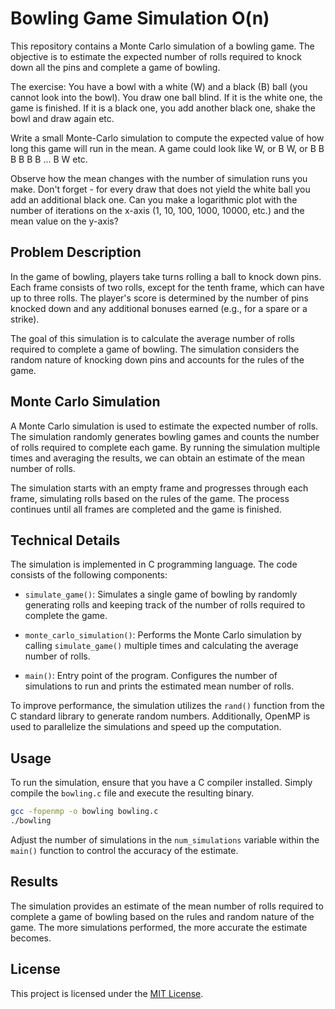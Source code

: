 
# Bowling Game Simulation O(n)

This repository contains a Monte Carlo simulation of a bowling game. The objective is to estimate the expected number of rolls required to knock down all the pins and complete a game of bowling.

The exercise: You have a bowl with a white (W) and a black (B) ball (you cannot look into the bowl). You draw one ball blind. If it is the white one, the game is finished. If it is a black one, you add another black one, shake the bowl and draw again etc.

Write a small Monte-Carlo simulation to compute the expected value of how long this game will run in the mean. A game could look like W, or B W, or B B B B B B ... B W etc. 

Observe how the mean changes with the number of simulation runs you make. Don't forget - for every draw that does not yield the white ball you add an additional black one.
Can you make a logarithmic plot with the number of iterations on the x-axis (1, 10, 100, 1000, 10000, etc.) and the mean value on the y-axis?

## Problem Description

In the game of bowling, players take turns rolling a ball to knock down pins. Each frame consists of two rolls, except for the tenth frame, which can have up to three rolls. The player's score is determined by the number of pins knocked down and any additional bonuses earned (e.g., for a spare or a strike).

The goal of this simulation is to calculate the average number of rolls required to complete a game of bowling. The simulation considers the random nature of knocking down pins and accounts for the rules of the game.

## Monte Carlo Simulation

A Monte Carlo simulation is used to estimate the expected number of rolls. The simulation randomly generates bowling games and counts the number of rolls required to complete each game. By running the simulation multiple times and averaging the results, we can obtain an estimate of the mean number of rolls.

The simulation starts with an empty frame and progresses through each frame, simulating rolls based on the rules of the game. The process continues until all frames are completed and the game is finished.

## Technical Details

The simulation is implemented in C programming language. The code consists of the following components:

- `simulate_game()`: Simulates a single game of bowling by randomly generating rolls and keeping track of the number of rolls required to complete the game.

- `monte_carlo_simulation()`: Performs the Monte Carlo simulation by calling `simulate_game()` multiple times and calculating the average number of rolls.

- `main()`: Entry point of the program. Configures the number of simulations to run and prints the estimated mean number of rolls.

To improve performance, the simulation utilizes the `rand()` function from the C standard library to generate random numbers. Additionally, OpenMP is used to parallelize the simulations and speed up the computation.

## Usage

To run the simulation, ensure that you have a C compiler installed. Simply compile the `bowling.c` file and execute the resulting binary.

```bash
gcc -fopenmp -o bowling bowling.c
./bowling
```

Adjust the number of simulations in the `num_simulations` variable within the `main()` function to control the accuracy of the estimate.

## Results

The simulation provides an estimate of the mean number of rolls required to complete a game of bowling based on the rules and random nature of the game. The more simulations performed, the more accurate the estimate becomes.

## License

This project is licensed under the [MIT License](LICENSE).



